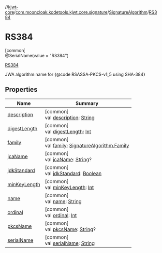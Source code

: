 //[kjwt-core](../../../../index.md)/[com.mooncloak.kodetools.kjwt.core.signature](../../index.md)/[SignatureAlgorithm](../index.md)/[RS384](index.md)

# RS384

[common]\
@SerialName(value = &quot;RS384&quot;)

[RS384](index.md)

JWA algorithm name for {@code RSASSA-PKCS-v1_5 using SHA-384}

## Properties

| Name | Summary |
|---|---|
| [description](../description.md) | [common]<br>val [description](../description.md): [String](https://kotlinlang.org/api/latest/jvm/stdlib/kotlin/-string/index.html) |
| [digestLength](../digest-length.md) | [common]<br>val [digestLength](../digest-length.md): [Int](https://kotlinlang.org/api/latest/jvm/stdlib/kotlin/-int/index.html) |
| [family](../family.md) | [common]<br>val [family](../family.md): [SignatureAlgorithm.Family](../-family/index.md) |
| [jcaName](../jca-name.md) | [common]<br>val [jcaName](../jca-name.md): [String](https://kotlinlang.org/api/latest/jvm/stdlib/kotlin/-string/index.html)? |
| [jdkStandard](../jdk-standard.md) | [common]<br>val [jdkStandard](../jdk-standard.md): [Boolean](https://kotlinlang.org/api/latest/jvm/stdlib/kotlin/-boolean/index.html) |
| [minKeyLength](../min-key-length.md) | [common]<br>val [minKeyLength](../min-key-length.md): [Int](https://kotlinlang.org/api/latest/jvm/stdlib/kotlin/-int/index.html) |
| [name](../-p-s512/index.md#-372974862%2FProperties%2F1883947000) | [common]<br>val [name](../-p-s512/index.md#-372974862%2FProperties%2F1883947000): [String](https://kotlinlang.org/api/latest/jvm/stdlib/kotlin/-string/index.html) |
| [ordinal](../-p-s512/index.md#-739389684%2FProperties%2F1883947000) | [common]<br>val [ordinal](../-p-s512/index.md#-739389684%2FProperties%2F1883947000): [Int](https://kotlinlang.org/api/latest/jvm/stdlib/kotlin/-int/index.html) |
| [pkcsName](../pkcs-name.md) | [common]<br>val [pkcsName](../pkcs-name.md): [String](https://kotlinlang.org/api/latest/jvm/stdlib/kotlin/-string/index.html)? |
| [serialName](../serial-name.md) | [common]<br>val [serialName](../serial-name.md): [String](https://kotlinlang.org/api/latest/jvm/stdlib/kotlin/-string/index.html) |
